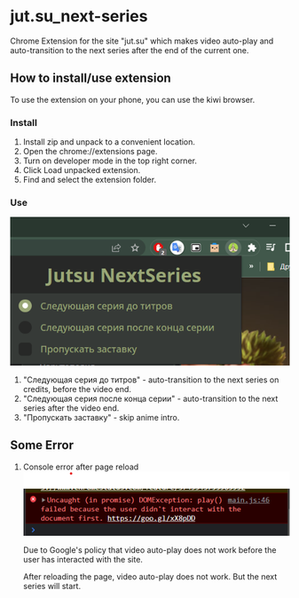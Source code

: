# jut.su_next-series

Chrome Extension for the site "jut.su" which makes video auto-play and auto-transition to the next series after the end of the current one.

## How to install/use extension

To use the extension on your phone, you can use the kiwi browser.

### Install

1. Install zip and unpack to a convenient location.
2. Open the chrome://extensions page.
3. Turn on developer mode in the top right corner.
4. Click Load unpacked extension.
5. Find and select the extension folder.

### Use

![ExtensionUi](./img/UI.png)

1. "Следующая серия до титров" - auto-transition to the next series on credits, before the video end.
2. "Следующая серия после конца серии" - auto-transition to the next series after the video end.
3. "Пропускать заставку" - skip anime intro.

## Some Error

1.  Console error after page reload  
    ![GoogleErrorImg](./img/G_Error.png)

    Due to Google's policy that video auto-play does not work before the user has interacted with the site.

    After reloading the page, video auto-play does not work. But the next series will start.
